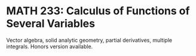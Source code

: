 # MATH 233: Calculus of Functions of Several Variables

Vector algebra, solid analytic geometry, partial derivatives, multiple integrals. Honors version available.
